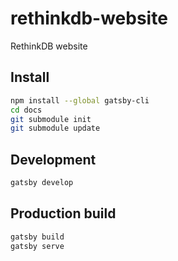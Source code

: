 # rethinkdb-website
RethinkDB website

## Install

```sh
npm install --global gatsby-cli
cd docs
git submodule init
git submodule update
```

## Development

```sh
gatsby develop
```

## Production build

```sh
gatsby build
gatsby serve
```
